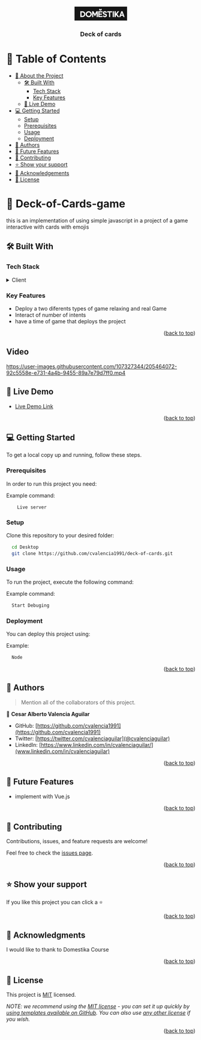 <a name="readme-top"></a>


<div align="center">

  <img src="domestik_logo.png" alt="logo" width="140"  height="auto" />
  <br/>

  <h3><b>Deck of cards</b></h3>

</div>

<!-- TABLE OF CONTENTS -->

# 📗 Table of Contents

- [📖 About the Project](#about-project)
  - [🛠 Built With](#built-with)
    - [Tech Stack](#tech-stack)
    - [Key Features](#key-features)
  - [🚀 Live Demo](#live-demo)
- [💻 Getting Started](#getting-started)
  - [Setup](#setup)
  - [Prerequisites](#prerequisites)
  - [Usage](#usage)
  - [Deployment](#triangular_flag_on_post-deployment)
- [👥 Authors](#authors)
- [🔭 Future Features](#future-features)
- [🤝 Contributing](#contributing)
- [⭐️ Show your support](#support)
- [🙏 Acknowledgements](#acknowledgements)
- [📝 License](#license)

<!-- PROJECT DESCRIPTION -->

# 📖 Deck-of-Cards-game <a name="about-project"></a>


this is an implementation of using simple javascript in a project of a game interactive with cards with emojis

## 🛠 Built With <a name="built-with"></a>

### Tech Stack <a name="tech-stack"></a>


<details>
  <summary>Client</summary>
  <ul>
    <li><a href="https://reactjs.org/">Javascript</a></li>
  </ul>
   <ul>
    <li><a href="https://reactjs.org/">CSS</a></li>
  </ul>
    <ul>
    <li><a href="https://reactjs.org/">HTML</a></li>
  </ul>
</details>

### Key Features <a name="key-features"></a>


- Deploy a two diferents types of game relaxing and real Game
- Interact of number of intents 
- have a time of game that deploys the project

<p align="right">(<a href="#readme-top">back to top</a>)</p>

<!-- LIVE DEMO -->


##  Video



https://user-images.githubusercontent.com/107327344/205464072-92c5558e-e731-4a4b-9455-89a7e79d7ff0.mp4


## 🚀 Live Demo <a name="live-demo"></a>


- [Live Demo Link](https://cvalencia1991.github.io/deck-of-cards/)

<p align="right">(<a href="#readme-top">back to top</a>)</p>

<!-- GETTING STARTED -->

## 💻 Getting Started <a name="getting-started"></a>

To get a local copy up and running, follow these steps.

### Prerequisites

In order to run this project you need:


Example command:

```Node
    Live server
```


### Setup

Clone this repository to your desired folder:


```sh
  cd Desktop
  git clone https://github.com/cvalencia1991/deck-of-cards.git
```


### Usage

To run the project, execute the following command:


Example command:

```sh
  Start Debuging
```


### Deployment

You can deploy this project using:


Example:

```sh
  Node
```


<p align="right">(<a href="#readme-top">back to top</a>)</p>

<!-- AUTHORS -->

## 👥 Authors <a name="authors"></a>

> Mention all of the collaborators of this project.

👤 **Cesar Alberto Valencia Aguilar**

- GitHub: [https://github.com/cvalencia1991](https://github.com/cvalencia1991)
- Twitter: [https://twitter.com/cvalenciaguilar](@cvalenciaguilar)
- LinkedIn: [https://www.linkedin.com/in/cvalenciaguilar/](www.linkedin.com/in/cvalenciaguilar)


<p align="right">(<a href="#readme-top">back to top</a>)</p>

<!-- FUTURE FEATURES -->

## 🔭 Future Features <a name="future-features"></a>

- implement with Vue.js 

<p align="right">(<a href="#readme-top">back to top</a>)</p>

<!-- CONTRIBUTING -->

## 🤝 Contributing <a name="contributing"></a>

Contributions, issues, and feature requests are welcome!

Feel free to check the [issues page](https://github.com/cvalencia1991/deck-of-cards/issues).

<p align="right">(<a href="#readme-top">back to top</a>)</p>

<!-- SUPPORT -->

## ⭐️ Show your support <a name="support"></a>

If you like this project you can click a ⭐️

<p align="right">(<a href="#readme-top">back to top</a>)</p>

<!-- ACKNOWLEDGEMENTS -->

## 🙏 Acknowledgments <a name="acknowledgements"></a>


I would like to thank to Domestika Course


<p align="right">(<a href="#readme-top">back to top</a>)</p>


<!-- LICENSE -->

## 📝 License <a name="license"></a>

This project is [MIT](./LICENSE) licensed.

_NOTE: we recommend using the [MIT license](https://choosealicense.com/licenses/mit/) - you can set it up quickly by [using templates available on GitHub](https://docs.github.com/en/communities/setting-up-your-project-for-healthy-contributions/adding-a-license-to-a-repository). You can also use [any other license](https://choosealicense.com/licenses/) if you wish._

<p align="right">(<a href="#readme-top">back to top</a>)</p>
